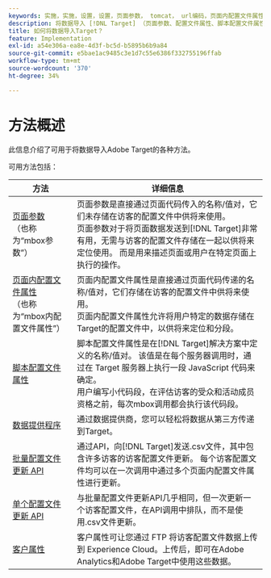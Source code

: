 ```yaml
---
keywords: 实施，实施，设置，设置，页面参数， tomcat， url编码，页面内配置文件属性， mbox参数，页面内配置文件属性，脚本配置文件属性，批量配置文件更新API，单个文件更新API，客户属性，实施5，实施6，实施7，实施8，实施9，实施0，实施1，实施2，实施3，实施4，实施5，数据提供程序，数据提供程序
description: 将数据导入 [!DNL Target] （页面参数、配置文件属性、脚本配置文件属性、数据提供程序、单个和批量配置文件更新API、客户属性）。
title: 如何将数据导入Target？
feature: Implementation
exl-id: a54e306a-ea8e-4d3f-bc5d-b5895b6b9a84
source-git-commit: e5bae1ac9485c3e1d7c55e6386f332755196ffab
workflow-type: tm+mt
source-wordcount: '370'
ht-degree: 34%

---
```


# 方法概述

此信息介绍了可用于将数据导入Adobe Target的各种方法。

可用方法包括：

| 方法 | 详细信息 |
| --- | --- |
| [页面参数](page-parameters.md)<br />（也称为“mbox参数”） | 页面参数是直接通过页面代码传入的名称/值对，它们未存储在访客的配置文件中供将来使用。<br />页面参数对于将页面数据发送到[!DNL Target]非常有用，无需与访客的配置文件存储在一起以供将来定位使用。 而是用来描述页面或用户在特定页面上执行的操作。 |
| [页面内配置文件属性](in-page-profile-attributes.md)<br />（也称为“mbox内配置文件属性”） | 页面内配置文件属性是直接通过页面代码传递的名称/值对，它们存储在访客的配置文件中供将来使用。<br />页面内配置文件属性允许将用户特定的数据存储在Target的配置文件中，以供将来定位和分段。 |
| [脚本配置文件属性](script-profile-attributes.md) | 脚本配置文件属性是在[!DNL Target]解决方案中定义的名称/值对。 该值是在每个服务器调用时，通过在 Target 服务器上执行一段 JavaScript 代码来确定。<br />用户编写小代码段，在评估访客的受众和活动成员资格之前，每次mbox调用都会执行该代码段。 |
| [数据提供程序](data-providers.md) | 通过数据提供商，您可以轻松将数据从第三方传递到Target。 |
| [批量配置文件更新 API](bulk-profile-update-api.md) | 通过API，向[!DNL Target]发送.csv文件，其中包含许多访客的访客配置文件更新。 每个访客配置文件均可以在一次调用中通过多个页面内配置文件属性进行更新。 |
| [单个配置文件更新 API](single-profile-update-api.md) | 与批量配置文件更新API几乎相同，但一次更新一个访客配置文件，在API调用中排队，而不是使用.csv文件更新。 |
| [客户属性](customer-attributes.md) | 客户属性可让您通过 FTP 将访客配置文件数据上传到 Experience Cloud。上传后，即可在Adobe Analytics和Adobe Target中使用这些数据。 |
